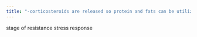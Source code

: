```yaml
---
title: "-corticosteroids are released so protein and fats can be utilized for energy production -the consequence of this stage could be decrease in immune function"
---
```

stage of resistance stress response

